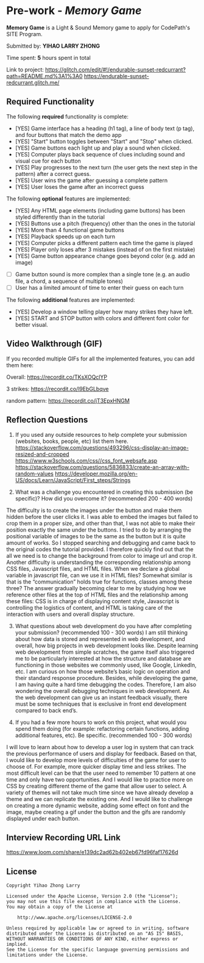 # Pre-work - *Memory Game*

**Memory Game** is a Light & Sound Memory game to apply for CodePath's SITE Program. 

Submitted by: **YIHAO LARRY ZHONG**

Time spent: **5** hours spent in total

Link to project: https://glitch.com/edit/#!/endurable-sunset-redcurrant?path=README.md%3A1%3A0
https://endurable-sunset-redcurrant.glitch.me/

## Required Functionality

The following **required** functionality is complete:

* [YES] Game interface has a heading (h1 tag), a line of body text (p tag), and four buttons that match the demo app
* [YES] "Start" button toggles between "Start" and "Stop" when clicked. 
* [YES] Game buttons each light up and play a sound when clicked. 
* [YES] Computer plays back sequence of clues including sound and visual cue for each button
* [YES] Play progresses to the next turn (the user gets the next step in the pattern) after a correct guess. 
* [YES] User wins the game after guessing a complete pattern
* [YES] User loses the game after an incorrect guess

The following **optional** features are implemented:

* [YES] Any HTML page elements (including game buttons) has been styled differently than in the tutorial
* [YES] Buttons use a pitch (frequency) other than the ones in the tutorial
* [YES] More than 4 functional game buttons
* [YES] Playback speeds up on each turn
* [YES] Computer picks a different pattern each time the game is played
* [YES] Player only loses after 3 mistakes (instead of on the first mistake)
* [YES] Game button appearance change goes beyond color (e.g. add an image)
* [ ] Game button sound is more complex than a single tone (e.g. an audio file, a chord, a sequence of multiple tones)
* [ ] User has a limited amount of time to enter their guess on each turn

The following **additional** features are implemented:

- [YES] Develop a window telling player how many strikes they have left.
- [YES] START and STOP button with colors and different font color for better visual.

## Video Walkthrough (GIF)

If you recorded multiple GIFs for all the implemented features, you can add them here:

Overall:
https://recordit.co/TKsXOQclYP

3 strikes:
https://recordit.co/l9EbGLbqve

random pattern:
https://recordit.co/jT3EpxHNGM

## Reflection Questions
1. If you used any outside resources to help complete your submission (websites, books, people, etc) list them here. 
https://stackoverflow.com/questions/493296/css-display-an-image-resized-and-cropped
https://www.w3schools.com/css//css_font_websafe.asp
https://stackoverflow.com/questions/5836833/create-an-array-with-random-values
https://developer.mozilla.org/en-US/docs/Learn/JavaScript/First_steps/Strings

2. What was a challenge you encountered in creating this submission (be specific)? How did you overcome it? (recommended 200 - 400 words) 

The difficulty is to create the images under the button and make them hidden before the user clicks it. I was able to embed the images but failed to crop them in a proper size, and other than that, I was not able to make their position exactly the same under the buttons. I tried to do by arranging the positional variable of images to be the same as the button but it is quite amount of works. So I stopped searching and debugging and came back to the original codes the tutorial provided. I therefore quickly find out that the all we need is to change the background from color to image url and crop it. Another difficulty is understanding the corresponding relationship among CSS files, Javascript files, and HTML files. When we declare a global variable in javascript file, can we use it in HTML files? Somewhat similar is that is the “communication” holds true for functions, classes among these three? The answer gradually becoming clear to me by studying how we reference other files at the top of HTML files and the relationship among these files: CSS is in charge of displaying content style, Javascript is controlling the logistics of content, and HTML is taking care of the interaction with users and overall display structure. 

3. What questions about web development do you have after completing your submission? (recommended 100 - 300 words) 
I am still thinking about how data is stored and represented in web development, and overall, how big projects in web development looks like. Despite learning web development from simple scratches, the game itself also triggered me to be particularly interested at how the structure and database are functioning in those websites we commonly used, like Google, LinkedIn, etc. I am curious on how those website’s basic logic on operation and their standard response procedure. Besides, while developing the game, I am having quite a hard time debugging the codes. Therefore, I am also wondering the overall debugging techniques in web development. As the web development can give us an instant feedback visually, there must be some techniques that is exclusive in front end development compared to back end’s.


4. If you had a few more hours to work on this project, what would you spend them doing (for example: refactoring certain functions, adding additional features, etc). Be specific. (recommended 100 - 300 words) 

I will love to learn about how to develop a user log in system that can track the previous performance of users and display for feedback. Based on that, I would like to develop more levels of difficulties of the game for user to choose of. For example, more quicker display time and less strikes. The most difficult level can be that the user need to remember 10 pattern at one time and only have two opportunities. And I would like to practice more on CSS by creating different theme of the game that allow user to select. A variety of themes will not take much time since we have already develop a theme and we can replicate the existing one. And I would like to challenge on creating a more dynamic website, adding some effect on font and the image, maybe creating a gif under the button and the gifs are randomly displayed under each button.


## Interview Recording URL Link

https://www.loom.com/share/e139dc2ad62b402eb67fd96faf17626d


## License

    Copyright Yihao Zhong Larry

    Licensed under the Apache License, Version 2.0 (the "License");
    you may not use this file except in compliance with the License.
    You may obtain a copy of the License at

        http://www.apache.org/licenses/LICENSE-2.0

    Unless required by applicable law or agreed to in writing, software
    distributed under the License is distributed on an "AS IS" BASIS,
    WITHOUT WARRANTIES OR CONDITIONS OF ANY KIND, either express or implied.
    See the License for the specific language governing permissions and
    limitations under the License.
